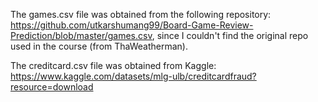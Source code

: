 The games.csv file was obtained from the following repository: https://github.com/utkarshumang99/Board-Game-Review-Prediction/blob/master/games.csv, since I couldn't find the original repo used in the course (from ThaWeatherman).

The creditcard.csv file was obtained from Kaggle: https://www.kaggle.com/datasets/mlg-ulb/creditcardfraud?resource=download
